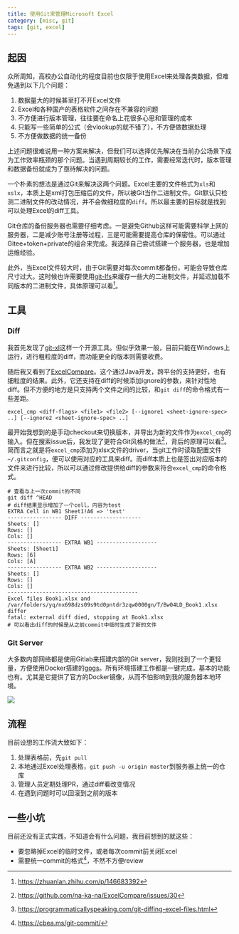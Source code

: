 ```yaml
---
title: 使用Git来管理Microsoft Excel
category: [misc, git]
tags: [git, excel]
---
```


## 起因

众所周知，高校办公自动化的程度目前也仅限于使用Excel来处理各类数据，但难免遇到以下几个问题：

1. 数据量大的时候甚至打不开Excel文件
2. Excel和各种国产的表格软件之间存在不兼容的问题
3. 不方便进行版本管理，往往要在命名上花很多心思和管理的成本
4. 只能写一些简单的公式（会vlookup的就不错了），不方便做数据处理
5. 不方便做数据的统一备份

上述问题很难说用一种方案来解决，但我们可以选择优先解决在当前办公场景下成为工作效率瓶颈的那个问题。当遇到周期较长的工作，需要经常迭代时，版本管理和数据备份就成为了亟待解决的问题。

一个朴素的想法是通过Git来解决这两个问题。Excel主要的文件格式为`xls`和`xslx`，本质上是xml打包压缩后的文件，所以被Git当作二进制文件。Git默认只检测二进制文件的改动情况，并不会做细粒度的`diff`。所以最主要的目标就是找到可以处理Excel的diff工具。

Git仓库的备份服务器也需要仔细考虑。一是避免Github这样可能需要科学上网的服务器，二是减少账号注册等过程，三是可能需要提高仓库的保密性。可以通过Gitee+token+private的组合来完成。我选择自己尝试搭建一个服务器，也是增加运维经验。

此外，当Excel文件较大时，由于Git需要对每次commit都备份，可能会导致仓库尺寸过大。这时候也许需要使用[git-lfs](https://github.com/git-lfs/git-lfs)来缓存一些大的二进制文件，并延迟加载不同版本的二进制文件，具体原理可以看[^git-lfs]。

## 工具

### Diff

我首先发现了[git-xl](https://github.com/xlwings/git-xl)这样一个开源工具。但似乎效果一般，目前只能在Windows上运行，进行粗粒度的diff，而功能更全的版本则需要收费。

随后我又看到了[ExcelCompare](https://github.com/na-ka-na/ExcelCompare)。这个通过Java开发，跨平台的支持更好，也有细粒度的结果。此外，它还支持在diff的时候添加ignore的参数，来针对性地diff。但不方便的地方是只支持两个文件之间的比较，和`git diff`的命令格式有一些差距。

```console
excel_cmp <diff-flags> <file1> <file2> [--ignore1 <sheet-ignore-spec> ..] [--ignore2 <sheet-ignore-spec> ..]
```

最开始我想到的是手动checkout来切换版本，并导出为新的文件作为`excel_cmp`的输入。但在搜索issue后，我发现了更符合Git风格的做法[^issue]，背后的原理可以看[^git-diff]。简而言之就是将`excel_cmp`添加为xlsx文件的driver，当git工作时读取配置文件`~/.gitconfig`，便可以使用对应的工具来diff。而diff本质上也是签出对应版本的文件来进行比较，所以可以通过修改提供给diff的参数来符合`excel_cmp`的命令格式。

```console
# 查看与上一次commit的不同
git diff ^HEAD
# diff结果显示增加了一个cell，内容为test
EXTRA Cell in WB1 Sheet1!A6 => 'test'
----------------- DIFF -------------------
Sheets: []
Rows: []
Cols: []
----------------- EXTRA WB1 -------------------
Sheets: [Sheet1]
Rows: [6]
Cols: [A]
----------------- EXTRA WB2 -------------------
Sheets: []
Rows: []
Cols: []
-----------------------------------------
Excel files Book1.xlsx and /var/folders/yq/nx698dzs09s9td0pntdr3zqw0000gn/T/Bw04LD_Book1.xlsx differ
fatal: external diff died, stopping at Book1.xlsx
# 可以看出diff的时候是从之前commit中临时生成了新的文件
```

### Git Server

大多数内部网络都是使用Gitlab来搭建内部的Git server，我则找到了一个更轻量，方便使用Docker搭建的[gogs](https://github.com/gogs/gogs)。所有环境搭建工作都是一键完成，基本的功能也有。尤其是它提供了官方的Docker镜像，从而不怕影响到我的服务器本地环境。

![](https://s2.loli.net/2022/05/29/5SzPt1WNbvJRkTp.png)

## 流程

目前设想的工作流大致如下：

1. 处理表格前，先`git pull`
2. 本地通过Excel处理表格，`git push -u origin master`到服务器上统一的仓库
3. 管理人员定期处理PR，通过diff看改变情况
4. 在遇到问题时可以回滚到之前的版本

## 一些小坑

目前还没有正式实践，不知道会有什么问题，我目前想到的就这些：

* 要忽略掉Excel的临时文件，或者每次commit前关闭Excel
* 需要统一commit的格式[^commit]，不然不方便review

[^git-lfs]: https://zhuanlan.zhihu.com/p/146683392
[^issue]: https://github.com/na-ka-na/ExcelCompare/issues/30
[^git-diff]: https://programmaticallyspeaking.com/git-diffing-excel-files.html
[^commit]: https://cbea.ms/git-commit/
